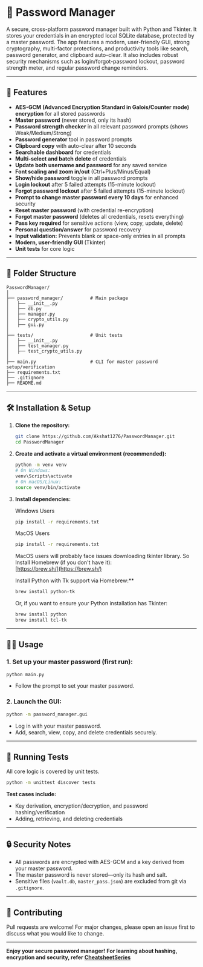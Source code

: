 # 🔐 Password Manager

A secure, cross-platform password manager built with Python and Tkinter.
It stores your credentials in an encrypted local SQLite database, protected by a master password.
The app features a modern, user-friendly GUI, strong cryptography, multi-factor protections, and productivity tools like search, password generator, and clipboard auto-clear.
It also includes robust security mechanisms such as login/forgot-password lockout, password strength meter, and regular password change reminders.

---

## 🚀 Features

- **AES-GCM (Advanced Encryption Standard in Galois/Counter mode) encryption** for all stored passwords
- **Master password** (never stored, only its hash)
- **Password strength checker** in all relevant password prompts (shows Weak/Medium/Strong)
- **Password generator** tool in password prompts
- **Clipboard copy** with auto-clear after 10 seconds
- **Searchable dashboard** for credentials
- **Multi-select and batch delete** of credentials
- **Update both username and password** for any saved service
- **Font scaling and zoom in/out** (Ctrl+Plus/Minus/Equal)
- **Show/hide password** toggle in all password prompts
- **Login lockout** after 5 failed attempts (15-minute lockout)
- **Forgot password lockout** after 5 failed attempts (15-minute lockout)
- **Prompt to change master password every 10 days** for enhanced security
- **Reset master password** (with credential re-encryption)
- **Forgot master password** (deletes all credentials, resets everything)
- **Pass key required** for sensitive actions (view, copy, update, delete)
- **Personal question/answer** for password recovery
- **Input validation:** Prevents blank or space-only entries in all prompts
- **Modern, user-friendly GUI** (Tkinter)
- **Unit tests** for core logic

---

## 📁 Folder Structure

```
PasswordManager/
│
├── password_manager/          # Main package
│   ├── __init__.py
│   ├── db.py
│   ├── manager.py
│   ├── crypto_utils.py
│   ├── gui.py
│
├── tests/                     # Unit tests
│   ├── __init__.py
│   ├── test_manager.py
│   ├── test_crypto_utils.py
│
├── main.py                    # CLI for master password setup/verification
├── requirements.txt
├── .gitignore
├── README.md
```

---

## 🛠️ Installation & Setup

1. **Clone the repository:**
   ```sh
   git clone https://github.com/Akshat1276/PasswordManager.git
   cd PasswordManager
   ```

2. **Create and activate a virtual environment (recommended):**
   ```sh
   python -m venv venv
   # On Windows:
   venv\Scripts\activate
   # On macOS/Linux:
   source venv/bin/activate
   ```

3. **Install dependencies:**
   
   Windows Users
   ```sh
   pip install -r requirements.txt
   ```
   MacOS Users
   ```sh
   pip install -r requirements.txt
   ```
   MacOS users will probably face issues downloading tkinter library. So
   Install Homebrew (if you don't have it):  
   [https://brew.sh/](https://brew.sh/)

   Install Python with Tk support via Homebrew:**
   ```sh
   brew install python-tk
   ```

   Or, if you want to ensure your Python installation has Tkinter:
   ```sh
   brew install python
   brew install tcl-tk
   ```

---

## 🏃‍♂️ Usage

### **1. Set up your master password (first run):**
```sh
python main.py
```
- Follow the prompt to set your master password.

### **2. Launch the GUI:**
```sh
python -m password_manager.gui
```

- Log in with your master password.
- Add, search, view, copy, and delete credentials securely.

---

## 🧪 Running Tests

All core logic is covered by unit tests.

```sh
python -m unittest discover tests
```

**Test cases include:**
- Key derivation, encryption/decryption, and password hashing/verification
- Adding, retrieving, and deleting credentials

---

## 🔒 Security Notes

- All passwords are encrypted with AES-GCM and a key derived from your master password.
- The master password is never stored—only its hash and salt.
- Sensitive files (`vault.db`, `master_pass.json`) are excluded from git via `.gitignore`.

---

## 🤝 Contributing

Pull requests are welcome! For major changes, please open an issue first to discuss what you would like to change.

---

**Enjoy your secure password manager!**
**For learning about hashing, encryption and security, refer <a href="https://cheatsheetseries.owasp.org/cheatsheets/Password_Storage_Cheat_Sheet.html">CheatsheetSeries</a>**
